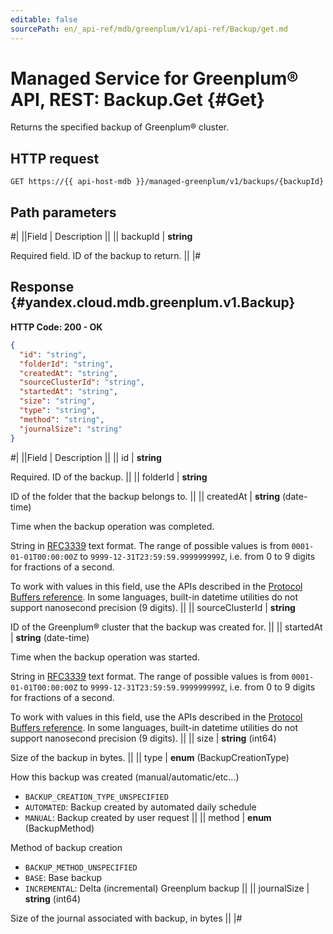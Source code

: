 ```yaml
---
editable: false
sourcePath: en/_api-ref/mdb/greenplum/v1/api-ref/Backup/get.md
---
```


# Managed Service for Greenplum® API, REST: Backup.Get {#Get}

Returns the specified backup of Greenplum® cluster.

## HTTP request

```
GET https://{{ api-host-mdb }}/managed-greenplum/v1/backups/{backupId}
```

## Path parameters

#|
||Field | Description ||
|| backupId | **string**

Required field. ID of the backup to return. ||
|#

## Response {#yandex.cloud.mdb.greenplum.v1.Backup}

**HTTP Code: 200 - OK**

```json
{
  "id": "string",
  "folderId": "string",
  "createdAt": "string",
  "sourceClusterId": "string",
  "startedAt": "string",
  "size": "string",
  "type": "string",
  "method": "string",
  "journalSize": "string"
}
```

#|
||Field | Description ||
|| id | **string**

Required. ID of the backup. ||
|| folderId | **string**

ID of the folder that the backup belongs to. ||
|| createdAt | **string** (date-time)

Time when the backup operation was completed.

String in [RFC3339](https://www.ietf.org/rfc/rfc3339.txt) text format. The range of possible values is from
`0001-01-01T00:00:00Z` to `9999-12-31T23:59:59.999999999Z`, i.e. from 0 to 9 digits for fractions of a second.

To work with values in this field, use the APIs described in the
[Protocol Buffers reference](https://developers.google.com/protocol-buffers/docs/reference/overview).
In some languages, built-in datetime utilities do not support nanosecond precision (9 digits). ||
|| sourceClusterId | **string**

ID of the Greenplum® cluster that the backup was created for. ||
|| startedAt | **string** (date-time)

Time when the backup operation was started.

String in [RFC3339](https://www.ietf.org/rfc/rfc3339.txt) text format. The range of possible values is from
`0001-01-01T00:00:00Z` to `9999-12-31T23:59:59.999999999Z`, i.e. from 0 to 9 digits for fractions of a second.

To work with values in this field, use the APIs described in the
[Protocol Buffers reference](https://developers.google.com/protocol-buffers/docs/reference/overview).
In some languages, built-in datetime utilities do not support nanosecond precision (9 digits). ||
|| size | **string** (int64)

Size of the backup in bytes. ||
|| type | **enum** (BackupCreationType)

How this backup was created (manual/automatic/etc...)

- `BACKUP_CREATION_TYPE_UNSPECIFIED`
- `AUTOMATED`: Backup created by automated daily schedule
- `MANUAL`: Backup created by user request ||
|| method | **enum** (BackupMethod)

Method of backup creation

- `BACKUP_METHOD_UNSPECIFIED`
- `BASE`: Base backup
- `INCREMENTAL`: Delta (incremental) Greenplum backup ||
|| journalSize | **string** (int64)

Size of the journal associated with backup, in bytes ||
|#